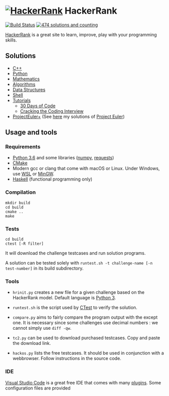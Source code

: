 # [![HackerRank](https://hrcdn.net/hackerrank/assets/brand/h_mark_sm-30dc0e0cbd2dded63b294819ff853a90.svg)](https://www.hackerrank.com) HackerRank

[![Build Status](https://travis-ci.org/rene-d/hackerrank.svg?branch=master)](https://travis-ci.org/rene-d/hackerrank) [![474 solutions and counting](https://img.shields.io/badge/Challenges-474-blue.svg)](https://github.com/rene-d/hackerrank)

[HackerRank](https://www.hackerrank.com/dashboard) is a great site to learn, improve, play with your programming skills.

## Solutions

* [C++](cpp/)
* [Python](python/)
* [Mathematics](mathematics/)
* [Algorithms](algorithms/)
* [Data Structures](data-structures/)
* [Shell](shell/)
* [Tutorials](tutorials/)
  * [30 Days of Code](tutorials/30-days-of-code/)
  * [Cracking the Coding Interview](tutorials/cracking-the-coding-interview/)
* [ProjectEuler+](projecteuler/) (See [here](https://github.com/rene-d/math/tree/master/projecteuler) my solutions of [Project Euler](https://projecteuler.net/))

## Usage and tools

### Requirements

- [Python 3.6](https://www.python.org) and some libraries ([numpy](http://www.numpy.org), [requests](http://html.python-requests.org))
- [CMake](https://cmake.org)
- Modern gcc or clang that come with macOS or Linux. Under Windows, use [WSL](https://docs.microsoft.com/en-us/windows/wsl/install-win10) or [MinGW](http://www.mingw.org).
- [Haskell](https://www.haskell.org) (functional programming only)

### Compilation

    mkdir build
    cd build
    cmake ..
    make

### Tests

    cd build
    ctest [-R filter]

It will download the challenge testcases and run solution programs.

A solution can be tested solely with `runtest.sh -t challenge-name [-n test-number]` in its build subdirectory.

### Tools

- `hrinit.py` creates a new file for a given challenge based on the HackerRank model. Default language is [Python 3](https://wiki.python.org/moin/Python2orPython3).

- `runtest.sh` is the script used by [CTest](https://cmake.org/Wiki/CMake/Testing_With_CTest) to verify the solution.

- `compare.py` aims to fairly compare the program output with the except one. It is necessary since some challenges use decimal numbers : we cannot simply use `diff -qw`.

- `tc2.py` can be used to download purchased testcases. Copy and paste the download link.

- `hackos.py` lists the free testcases. It should be used in conjunction with a webbrowser. Follow instructions in the source code.

### IDE

[Visual Studio Code](https://code.visualstudio.com) is a great free IDE that comes with many [plugins](https://marketplace.visualstudio.com/vscode). Some configuration files are provided
